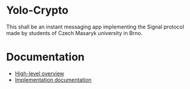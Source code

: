 # Yolo-Crypto
This shall be an instant messaging app implementing the Signal protocol made by students of Czech Masaryk university in Brno.

# Documentation
* [High-level overview](/doc/securityDesign.md)
* [Implementation documentation](/doc/documentation.md)
